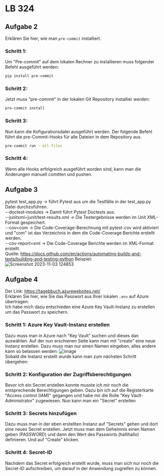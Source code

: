 # LB 324

## Aufgabe 2
Erklären Sie hier, wie man `pre-commit` installiert.
### Schritt 1:
  Um "Pre-commit" auf dem lokalen Rechner zu installieren muss folgender Befehl ausgeführt werden:
  ```bash
  pip install pre-commit
```
### Schritt 2:
  Jetzt muss "pre-commit" in der lokalen Git Repository installier werden:
  ```bash
  pre-commit install
```
### Schritt 3:
  Nun kann die Kofigurationsdatei ausgeführt werden. Der folgende Befehl führt die pre-Commit-Hooks für alle Dateien in dem Repository aus. 
  ```bash
  pre-commit run --all-files
```
### Schritt 4:
  Wenn alle Hooks erfolgreich ausgeführt worden sind, kann man die Änderungen manuell comitten und pushen. 
## Aufgabe 3
  pytest test_app.py -> führt Pytest aus um die Testfälle in der test_app.py Datei durchzuführen.  
  --doctest-modules -> Damit führt Pytest Doctests aus.   
  --junitxml=junit/test-results.xml -> Die Testergebnisse werden im Unit XML-Format gespeichert.  
  --cov=com ->  Die Code-Coverage-Berechnung mit pytest-cov wird aktiviert und "com" ist das Verzeichnis in dem die Code-Coverage Berichte erstellt werden.  
  --cov-report=xml -> Die Code-Coverage Berichte werden im XML-Format erstellt.  
  Quelle: https://docs.github.com/en/actions/automating-builds-and-tests/building-and-testing-python
  Beispiel:  
  ![Screenshot 2023-11-03 124853](https://github.com/NinaWoesten/WoestenNinaLB-324/assets/105288781/2cec6f08-2609-417f-94a9-c4246d715bb5)

## Aufgabe 4  
  Der Link: https://tagebbuch.azurewebsites.net/  
  Erklären Sie hier, wie Sie das Passwort aus Ihrer lokalen `.env` auf Azure übertragen:  
  Ich habe mich dazu entschieden eine Azure Key Vault-Instanz zu erstellen um das Passwort zu speichern.  
  ### Schritt 1: Azure Key Vault-Instanz erstellen
  Dazu muss man in Azure nach "Key Vault" suchen und dieses dan auswählen. Auf der nun erschienen Seite kann man mit "create" eine neue Instanz erstellen. Dazu muss man nur einen Namen eingeben, alles andere 
  kann so belassen werden: 
  ![image](https://github.com/NinaWoesten/WoestenNinaLB-324/assets/105288781/4027971b-0916-46d4-93d2-922df9ad2815)  
  Sobald die Instanz erstellt wurde kann man zum nächsten Schritt übergehen:
  
  ### Schritt 2: Konfiguration der Zugriffsberechtigungen
  Bevor ich ein Secret erstellen konnte musste ich mir noch die entsprechende Berechtigungen geben. Dazu bin ich auf die Registerkarte "Access control (IAM)" gegangen und habe mir die Rolle "Key Vault- 
  Administrator" zugewiesen. Nun kann man ein "Secret" erstellen
  ### Schritt 3: Secrets hinzufügen
  Dazu muss man in der eben erstellten Instanz auf "Secrets" gehen und dort eine neues Secret erstellen. Jetzt muss man dem Geheimnis einen Namen geben (PASSWORD) und dann den Wert des Passworts (hallihallo) 
  definieren. Und auf "Create" klicken. 

  ### Schritt 4: Secret-ID 
  Nachdem das Secret erfolgreich erstellt wurde, muss man sich nur noch die Secret-ID aufschreiben, um darauf in der Anwendung zugreifen zu können.



